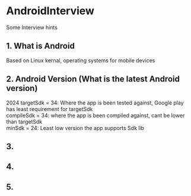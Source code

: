 # AndroidInterview
Some Interview hints

## 1. What is Android
Based on Linux kernal, operating systems for mobile devices

## 2. Android Version (What is the latest Android version)
2024
targetSdk = 34: Where the app is been tested against, Google play has least requirement for targetSdk <br/>
compileSdk = 34: where the app is been compiled against, cant be lower than targetSdk <br/>
minSdk = 24: Least low version the app supports Sdk lib <br/>

## 3. 

## 4. 

## 5. 


